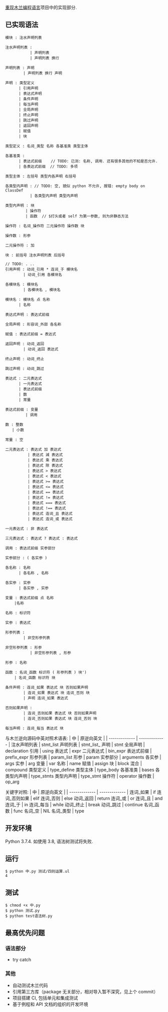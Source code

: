 [重现木兰编程语言](https://github.com/MulanRevive/bounty)项目中的实现部分.

## 已实现语法
```
模块 : 注水声明列表

注水声明列表 :
           | 声明列表
           | 声明列表 换行

声明列表 : 声明
        | 声明列表 换行 声明

声明 : 类型定义
      | 引用声明
      | 表达式声明
      | 条件声明
      | 每当声明
      | 全局声明
      | 终止声明
      | 跳过声明
      | 返回声明
      | 赋值
      | 块

类型定义 : 名词_类型 名称 各基准类 类型主体

各基准类 :
      | 表达式前缀    // TODO: 已测: 名称, 调用. 还有很多其他的不知是否允许.
      | 各表达式前缀  // TODO: 多项

类型主体 : 左括号 类型内各声明 右括号

各类型内声明 : // TODO: 空, 貌似 python 不允许, 报错: empty body on ClassDef
           | 各类型内声明 类型内声明

类型内声明 : 块
         | 操作符
         | 函数  // $打头或者 self 为第一参数, 则为非静态方法

操作符 : 名词_操作符 二元操作符 操作数 块

操作数 : 形参

二元操作符 : 加

块 : 前括号 注水声明列表 后括号

// TODO: . ..
引用声明 : 动词_引用 * 连词_于 模块名
        | 动词_引用 各模块名

各模块名 : 模块名
        | 各模块名 , 模块名

模块名 : 模块名 点 名称
      | 名称

表达式声明 : 表达式前缀

全局声明 : 形容词_外部 各名称

赋值 : 表达式前缀 = 表达式

返回声明 : 动词_返回
        | 动词_返回 表达式

终止声明 : 动词_终止

跳过声明 : 动词_跳过

表达式 : 二元表达式
      | 一元表达式
      | 表达式前缀
      | 数
      | 常量

表达式前缀 : 变量
         | 调用

数 : 整数
   | 小数

常量 : 空

二元表达式 : 表达式 加 表达式
          | 表达式 減 表达式
          | 表达式 乘 表达式
          | 表达式 除 表达式
          | 表达式 > 表达式
          | 表达式 < 表达式
          | 表达式 >= 表达式
          | 表达式 <= 表达式
          | 表达式 == 表达式
          | 表达式 != 表达式
          | 表达式 === 表达式
          | 表达式 !== 表达式
          | 表达式 连词_且 表达式
          | 表达式 连词_或 表达式

一元表达式 : 非 表达式

三元表达式 : 表达式 ? 表达式 : 表达式

调用 : 表达式前缀 实参部分

实参部分 : ( 各实参 )

各名称 : 名称
      | 各名称 , 名称

各实参 : 实参
      | 各实参 , 实参

变量 : 表达式前缀 点 名称
    |名称

名称 : 标识符

实参 : 表达式

形参列表 : 
        | 非空形参列表

非空形参列表 : 形参
           | 非空形参列表 , 形参

形参 : 名称

函数 : 名词_函数 标识符 ( 形参列表 ) 块')
    | 名词_函数 标识符 块

条件声明 : 连词_如果 表达式 块 否则如果声明
        | 连词_如果 表达式 块 连词_否则 块
        | 声明 连词_如果 表达式

否则如果声明 :
        | 连词_否则如果 表达式 块 否则如果声明
        | 连词_否则如果 表达式 块 连词_否则 块

每当声明 : 连词_每当 表达式 块
```
与木兰逆向源码中英对照术语表:
| 中 | 原逆向英文 |
| ------------- | ------------- |
注水声明列表 | stmt_list
声明列表 | stmt_list_
声明 | stmt
全局声明 | declaration
引用 | using
表达式 | expr
二元表达式 | bin_expr
表达式前缀 | prefix_expr
形参列表 | param_list
形参 | param
实参部分 | arguments
各实参 | args
实参 | arg
变量 | var
名称 | name
赋值 | assign
块 | block
混合 | compound
类型定义 | type_define
类型主体 | type_body
各基准类 | bases
各类型内声明 | type_stmts
类型内声明 | type_stmt
操作符 | operator
操作数 | op_arg

关键字对照:
| 中 | 原逆向英文 |
| ------------- | ------------- |
连词_如果 | if
连词_否则如果 | elif
连词_否则 | else
动词_返回 | return
连词_或 | or
连词_且 | and
连词_于 | in
连词_每当 | while
动词_终止 | break
动词_跳过 | continue
名词_函数 | func
名词_空 | NIL
名词_类型 | type

## 开发环境

Python 3.7.4. 如使用 3.8, 语法树测试将失败.

## 运行

```
$ python 中.py 测试/四则运算.ul 
4
```

## 测试

```
$ chmod +x 中.py
$ python 测试.py
$ python test语法树.py
```

## 最高优先问题

### 语法部分
- try catch

### 其他
- 自动测试木兰代码
- 引用第三方库（package 无关部分，相对导入暂不深究，见上个 commit）
- 项目搭建 CI, 包括单元和集成测试
- 基于例程和 API 文档的组织的开发环境
